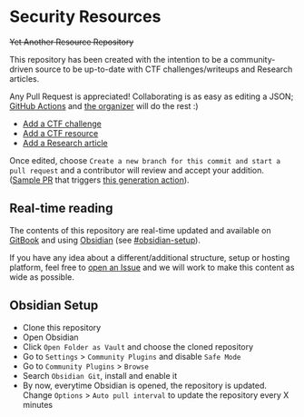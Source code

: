 # Security Resources

~~Yet Another Resource Repository~~

This repository has been created with the intention to be a community-driven source to be up-to-date with CTF challenges/writeups and Research articles.

Any Pull Request is appreciated! Collaborating is as easy as editing a JSON; [GitHub Actions](https://github.com/features/actions) and [the organizer](organizer/gen.py) will do the rest :)

* [Add a CTF challenge](https://github.com/jorgectf/Security-Resources/edit/main/data/ctf/challenges/EDIT_ME.json)
* [Add a CTF resource](https://github.com/jorgectf/Security-Resources/edit/main/data/ctf/resources/EDIT_ME.json)
* [Add a Research article](https://github.com/jorgectf/Security-Resources/edit/main/data/research/articles/EDIT_ME.json)

Once edited, choose `Create a new branch for this commit and start a pull request` and a contributor will review and accept your addition. ([Sample PR](https://github.com/jorgectf/Security-Resources/pull/2) that triggers [this generation action](https://github.com/jorgectf/Security-Resources/runs/5413919764)).

## Real-time reading

The contents of this repository are real-time updated and available on [GitBook](https://jorgectf.gitbook.io/security-resources/) and using [Obsidian](https://obsidian.md/) (see [#obsidian-setup](#obsidian-setup)). 

If you have any idea about a different/additional structure, setup or hosting platform, feel free to [open an Issue](https://github.com/jorgectf/Security-Resources/issues/new) and we will work to make this content as wide as possible.

## Obsidian Setup

* Clone this repository
* Open Obsidian
* Click `Open Folder as Vault` and choose the cloned repository
* Go to `Settings` > `Community Plugins` and disable `Safe Mode`
* Go to `Community Plugins` > `Browse`
* Search `Obsidian Git`, install and enable it
* By now, everytime Obsidian is opened, the repository is updated. Change `Options` > `Auto pull interval` to update the repository every X minutes